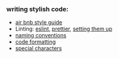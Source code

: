 
### writing stylish code:
* [air bnb style guide](https://github.com/airbnb/javascript)
* Linting: [eslint](https://marketplace.visualstudio.com/items?itemName=dbaeumer.vscode-eslint), [prettier](https://marketplace.visualstudio.com/items?itemName=esbenp.prettier-vscode), [setting them up](https://www.youtube.com/watch?v=YIvjKId9m2c)
* [naming conventions](https://github.com/bgoonz/fundamentals/blob/master/fundamentals/naming_conventions.md)
* [code formatting](https://github.com/bgoonzBelgium/fundamentals/blob/master/fundamentals/code_formatting.md)
* [special characters](https://github.com/bgoonz/fundamentals/blob/master/fundamentals/names_of_special_characters.md)

